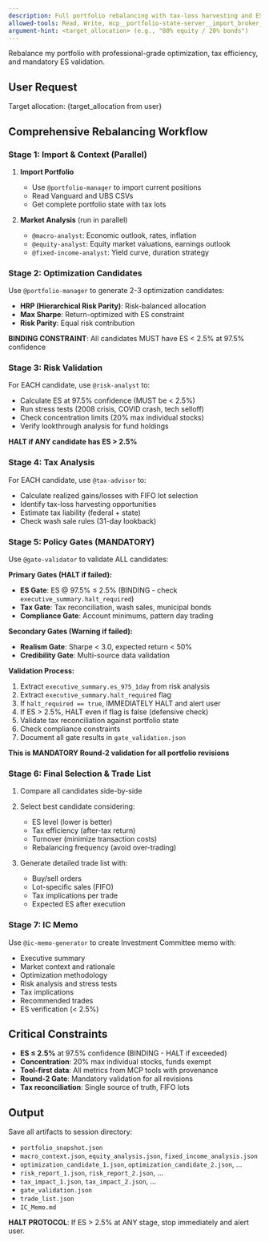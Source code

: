 ```yaml
---
description: Full portfolio rebalancing with tax-loss harvesting and ES-constrained optimization
allowed-tools: Read, Write, mcp__portfolio-state-server__import_broker_csv, mcp__portfolio-state-server__get_portfolio_state, mcp__portfolio-state-server__simulate_sale, mcp__portfolio-state-server__get_tax_loss_harvesting_opportunities, mcp__portfolio-optimization-server__optimize_portfolio_advanced, mcp__risk-server__analyze_portfolio_risk, mcp__tax-server__calculate_comprehensive_tax, mcp__tax-optimization-server__find_tax_loss_harvesting_pairs, mcp__openbb-curated__equity_price_historical, mcp__openbb-curated__equity_fundamental_metrics, mcp__openbb-curated__economy_cpi, mcp__openbb-curated__fixedincome_government_yield_curve, mcp__policy-events-service__get_recent_bills
argument-hint: <target_allocation> (e.g., "80% equity / 20% bonds")
---
```


Rebalance my portfolio with professional-grade optimization, tax efficiency, and mandatory ES validation.

## User Request
Target allocation: {target_allocation from user}

## Comprehensive Rebalancing Workflow

### Stage 1: Import & Context (Parallel)
1. **Import Portfolio**
   - Use `@portfolio-manager` to import current positions
   - Read Vanguard and UBS CSVs
   - Get complete portfolio state with tax lots

2. **Market Analysis** (run in parallel)
   - `@macro-analyst`: Economic outlook, rates, inflation
   - `@equity-analyst`: Equity market valuations, earnings outlook
   - `@fixed-income-analyst`: Yield curve, duration strategy

### Stage 2: Optimization Candidates
Use `@portfolio-manager` to generate 2-3 optimization candidates:
- **HRP (Hierarchical Risk Parity)**: Risk-balanced allocation
- **Max Sharpe**: Return-optimized with ES constraint
- **Risk Parity**: Equal risk contribution

**BINDING CONSTRAINT**: All candidates MUST have ES < 2.5% at 97.5% confidence

### Stage 3: Risk Validation
For EACH candidate, use `@risk-analyst` to:
- Calculate ES at 97.5% confidence (MUST be < 2.5%)
- Run stress tests (2008 crisis, COVID crash, tech selloff)
- Check concentration limits (20% max individual stocks)
- Verify lookthrough analysis for fund holdings

**HALT if ANY candidate has ES > 2.5%**

### Stage 4: Tax Analysis
For EACH candidate, use `@tax-advisor` to:
- Calculate realized gains/losses with FIFO lot selection
- Identify tax-loss harvesting opportunities
- Estimate tax liability (federal + state)
- Check wash sale rules (31-day lookback)

### Stage 5: Policy Gates (MANDATORY)
Use `@gate-validator` to validate ALL candidates:

**Primary Gates (HALT if failed):**
- **ES Gate**: ES @ 97.5% ≤ 2.5% (BINDING - check `executive_summary.halt_required`)
- **Tax Gate**: Tax reconciliation, wash sales, municipal bonds
- **Compliance Gate**: Account minimums, pattern day trading

**Secondary Gates (Warning if failed):**
- **Realism Gate**: Sharpe < 3.0, expected return < 50%
- **Credibility Gate**: Multi-source data validation

**Validation Process:**
1. Extract `executive_summary.es_975_1day` from risk analysis
2. Extract `executive_summary.halt_required` flag
3. If `halt_required == true`, IMMEDIATELY HALT and alert user
4. If ES > 2.5%, HALT even if flag is false (defensive check)
5. Validate tax reconciliation against portfolio state
6. Check compliance constraints
7. Document all gate results in `gate_validation.json`

**This is MANDATORY Round-2 validation for all portfolio revisions**

### Stage 6: Final Selection & Trade List
1. Compare all candidates side-by-side
2. Select best candidate considering:
   - ES level (lower is better)
   - Tax efficiency (after-tax return)
   - Turnover (minimize transaction costs)
   - Rebalancing frequency (avoid over-trading)

3. Generate detailed trade list with:
   - Buy/sell orders
   - Lot-specific sales (FIFO)
   - Tax implications per trade
   - Expected ES after execution

### Stage 7: IC Memo
Use `@ic-memo-generator` to create Investment Committee memo with:
- Executive summary
- Market context and rationale
- Optimization methodology
- Risk analysis and stress tests
- Tax implications
- Recommended trades
- ES verification (< 2.5%)

## Critical Constraints

- **ES ≤ 2.5%** at 97.5% confidence (BINDING - HALT if exceeded)
- **Concentration**: 20% max individual stocks, funds exempt
- **Tool-first data**: All metrics from MCP tools with provenance
- **Round-2 Gate**: Mandatory validation for all revisions
- **Tax reconciliation**: Single source of truth, FIFO lots

## Output

Save all artifacts to session directory:
- `portfolio_snapshot.json`
- `macro_context.json`, `equity_analysis.json`, `fixed_income_analysis.json`
- `optimization_candidate_1.json`, `optimization_candidate_2.json`, ...
- `risk_report_1.json`, `risk_report_2.json`, ...
- `tax_impact_1.json`, `tax_impact_2.json`, ...
- `gate_validation.json`
- `trade_list.json`
- `IC_Memo.md`

**HALT PROTOCOL**: If ES > 2.5% at ANY stage, stop immediately and alert user.

